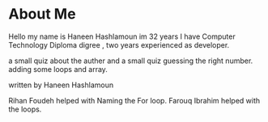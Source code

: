 # About Me

Hello my name is Haneen Hashlamoun im 32 years I have Computer Technology Diploma digree , two years experienced as developer.

a small quiz about the auther
and a small quiz guessing the right number. adding some loops and array.

written by Haneen Hashlamoun 

Rihan Foudeh helped with Naming the For loop.
Farouq Ibrahim helped with the loops.


